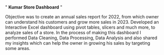 " **Kumar Store Dashboard** "

Objective was to create an annual sales report for 2022, from which owner can understand his customers and grow more sales in 2023.
Developed an Interactive Excel dashboard using pivot tables, slicers and much more, to analyze sales of a store. In the process of making this dashboard I performed Data Cleaning, Data Processing, Data Analysis and also shared my insights which can help the owner in growing his sales by targeting some areas.

